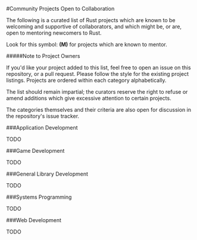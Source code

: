 #Community Projects Open to Collaboration

The following is a curated list of Rust projects which are known to be welcoming and supportive of collaborators, and which might be, or are, open to mentoring newcomers to Rust.

Look for this symbol: **(M)** for projects which are known to mentor.

#####Note to Project Owners

If you'd like your project added to this list, feel free to open an issue on this repository, or a pull request. Please follow the style for the existing project listings. Projects are ordered within each category alphabetically. 

The list should remain impartial; the curators reserve the right to refuse or amend additions which give excessive attention to certain projects.

The categories themselves and their criteria are also open for discussion in the repository's issue tracker.

###Application Development

TODO

###Game Development

TODO

###General Library Development

TODO

###Systems Programming

TODO

###Web Development

TODO
